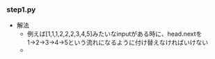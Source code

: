 ### step1.py
- 解法
    - 例えば[1,1,1,2,2,2,3,4,5]みたいなinputがある時に、head.nextを1→2→3→4→5という流れになるように付け替えなければいけない
    - 